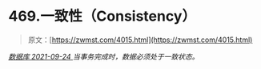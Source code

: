 <!--yml
category: 未分类
date: 0001-01-01 00:00:00
--->

# 469.一致性（Consistency）

> 原文：[https://zwmst.com/4015.html](https://zwmst.com/4015.html)

   [ *数据库* ](https://zwmst.com/%e6%95%b0%e6%8d%ae%e5%ba%93)*[ <time datetime="2021-09-25T02:13:50+08:00"> 2021-09-24 </time> ](https://zwmst.com/4015.html)  当事务完成时，数据必须处于一致状态。*